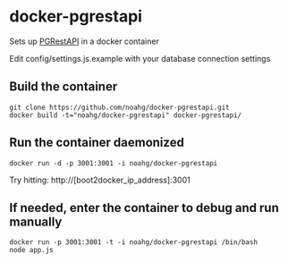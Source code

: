 docker-pgrestapi
================

Sets up [PGRestAPI](https://github.com/spatialdev/PGRestAPI) in a docker container

Edit config/settings.js.example with your database connection settings


Build the container
---------
```
git clone https://github.com/noahg/docker-pgrestapi.git
docker build -t="noahg/docker-pgrestapi" docker-pgrestapi/
```

Run the container daemonized
---------
```
docker run -d -p 3001:3001 -i noahg/docker-pgrestapi
```
Try hitting: http://[boot2docker_ip_address]:3001


If needed, enter the container to debug and run manually
---------
```
docker run -p 3001:3001 -t -i noahg/docker-pgrestapi /bin/bash
node app.js
```